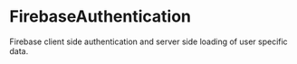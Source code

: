 # FirebaseAuthentication
Firebase client side authentication and server side loading of user specific data.
